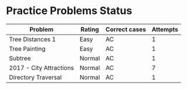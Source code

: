 # Practice Problems Status
Problem|Rating|Correct cases|Attempts
-|-|-|-
Tree Distances 1|Easy|AC|1
Tree Painting|Easy|AC|1
Subtree|Normal|AC|1
2017 - City Attractions|Normal|AC|7
Directory Traversal|Normal|AC|1